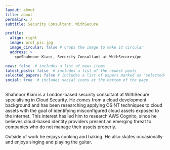 ```yaml
---
layout: about
title: about
permalink: /
subtitle: Security Consultant, WithSecure

profile:
  align: right
  image: prof_pic.jpg
  image_circular: false # crops the image to make it circular
  address: >
    <p>Shahnoor Kiani, Security Consultant at WithSecure</p>

news: false  # includes a list of news items
latest_posts: false  # includes a list of the newest posts
selected_papers: false # includes a list of papers marked as "selected={true}"
social: true  # includes social icons at the bottom of the page
---
```


Shahnoor Kiani is a London-based security consultant at WithSecure specialising in Cloud Security. He comes from a cloud development background and has been researching applying OSINT techniques to cloud assets with the goal of identifying misconfigured cloud assets exposed to the internet. This interest has led him to research AWS Cognito, since he believes cloud-based identity providers present an emerging threat to companies who do not manage their assets properly.

Outside of work he enjoys cooking and baking. He also skates occasionally and enjoys singing and playing the guitar.
